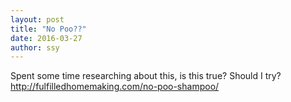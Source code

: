 ```yaml
---
layout: post
title: "No Poo??"
date: 2016-03-27
author: ssy
---
```


Spent some time researching about this, is this true? Should I try?
http://fulfilledhomemaking.com/no-poo-shampoo/